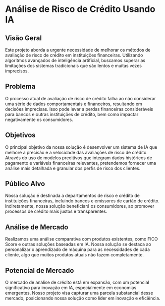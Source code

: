 # Análise de Risco de Crédito Usando IA

## Visão Geral

Este projeto aborda a urgente necessidade de melhorar os métodos de avaliação de risco de crédito em instituições financeiras. Utilizando algoritmos avançados de inteligência artificial, buscamos superar as limitações dos sistemas tradicionais que são lentos e muitas vezes imprecisos.

## Problema

O processo atual de avaliação de risco de crédito falha ao não considerar uma série de dados comportamentais e financeiros, resultando em decisões imprecisas. Isso pode levar a perdas financeiras consideráveis para bancos e outras instituições de crédito, bem como impactar negativamente os consumidores.

## Objetivos

O principal objetivo da nossa solução é desenvolver um sistema de IA que melhore a precisão e a velocidade das avaliações de risco de crédito. Através do uso de modelos preditivos que integram dados históricos de pagamento e variáveis financeiras relevantes, pretendemos fornecer uma análise mais detalhada e granular dos perfis de risco dos clientes.

## Público Alvo

Nossa solução é destinada a departamentos de risco e crédito de instituições financeiras, incluindo bancos e emissores de cartão de crédito. Indiretamente, nossa solução beneficiará os consumidores, ao promover processos de crédito mais justos e transparentes.

## Análise de Mercado

Realizamos uma análise comparativa com produtos existentes, como FICO Score e outras soluções baseadas em IA. Nossa solução se destaca ao personalizar o aprendizado de máquina para as necessidades de cada cliente, algo que muitos produtos atuais não fazem completamente.

## Potencial de Mercado

O mercado de análise de crédito está em expansão, com um potencial significativo para inovação em IA, especialmente em economias emergentes. Nosso projeto visa capturar uma parcela substancial desse mercado, posicionando nossa solução como líder em inovação e eficiência.
